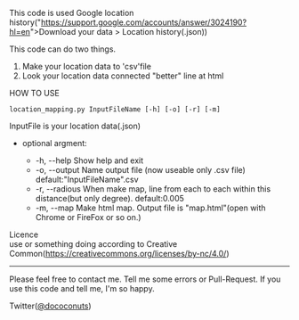 This code is used Google location history("<https://support.google.com/accounts/answer/3024190?hl=en>">Download your data > Location history(.json))

This code can do two things.

1. Make your location data to 'csv'file
2. Look your location data connected "better" line at html


HOW TO USE

  `location_mapping.py InputFileName [-h] [-o] [-r] [-m]`

  InputFile is your location data(.json)

  * optional argment:

    * -h, --help          Show help and exit
    * -o, --output        Name output file (now useable only .csv file)
			                     default:"InputFileName".csv
    * -r, --radious       When make map, line from each to each within this distance(but only degree).
			                     default:0.005
    * -m, --map           Make html map. Output file is "map.html"(open with Chrome or FireFox or so on.)


Licence  
  use or something doing according to Creative Common(<https://creativecommons.org/licenses/by-nc/4.0/>)

----------------------------------------  
Please feel free to contact me.
Tell me some errors or Pull-Request.
If you use this code and tell me, I'm so happy.



Twitter([@dococonuts](https://twitter.com/dococonuts))
